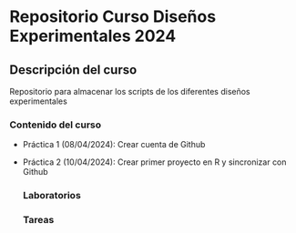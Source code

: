 # Repositorio Curso Diseños Experimentales 2024

## Descripción del curso
Repositorio para almacenar los scripts de los diferentes diseños experimentales

### Contenido del curso


+ Práctica 1 (08/04/2024): Crear cuenta de Github
+ Práctica 2 (10/04/2024): Crear primer proyecto en R y sincronizar con Github


  ### Laboratorios

  ### Tareas

